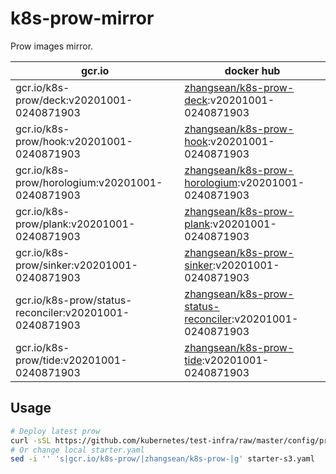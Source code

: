# k8s-prow-mirror

Prow images mirror.

gcr.io | docker hub
---|---
gcr.io/k8s-prow/deck:v20201001-0240871903 | [zhangsean/k8s-prow-deck](https://hub.docker.com/r/zhangsean/k8s-prow-deck):v20201001-0240871903
gcr.io/k8s-prow/hook:v20201001-0240871903 | [zhangsean/k8s-prow-hook](https://hub.docker.com/r/zhangsean/k8s-prow-hook):v20201001-0240871903
gcr.io/k8s-prow/horologium:v20201001-0240871903 | [zhangsean/k8s-prow-horologium](https://hub.docker.com/r/zhangsean/k8s-prow-horologium):v20201001-0240871903
gcr.io/k8s-prow/plank:v20201001-0240871903 | [zhangsean/k8s-prow-plank](https://hub.docker.com/r/zhangsean/k8s-prow-plank):v20201001-0240871903
gcr.io/k8s-prow/sinker:v20201001-0240871903 | [zhangsean/k8s-prow-sinker](https://hub.docker.com/r/zhangsean/k8s-prow-sinker):v20201001-0240871903
gcr.io/k8s-prow/status-reconciler:v20201001-0240871903 | [zhangsean/k8s-prow-status-reconciler](https://hub.docker.com/r/zhangsean/k8s-prow-status-reconciler):v20201001-0240871903
gcr.io/k8s-prow/tide:v20201001-0240871903 | [zhangsean/k8s-prow-tide](https://hub.docker.com/r/zhangsean/k8s-prow-tide):v20201001-0240871903

## Usage

```bash
# Deploy latest prow
curl -sSL https://github.com/kubernetes/test-infra/raw/master/config/prow/cluster/starter-s3.yaml | sed 's|gcr.io/k8s-prow/|zhangsean/k8s-prow-|g' | kubectl apply -f -
# Or change local starter.yaml
sed -i '' 's|gcr.io/k8s-prow/|zhangsean/k8s-prow-|g' starter-s3.yaml
```
